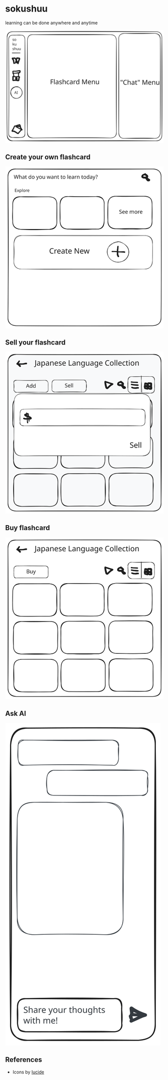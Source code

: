 # sokushuu
learning can be done anywhere and anytime

![sokushuu](./assets/homepage.svg)

## Create your own flashcard

![create flashcard](./assets/create-flashcard.svg)

## Sell your flashcard

![sell flashcard](./assets/sell-flashcard.svg)

## Buy flashcard

![buy flashcard](./assets/buy-flashcard.svg)

## Ask AI

![ask ai](./assets/ask-ai.svg)

## References

- Icons by [lucide](https://lucide.dev/icons/)

